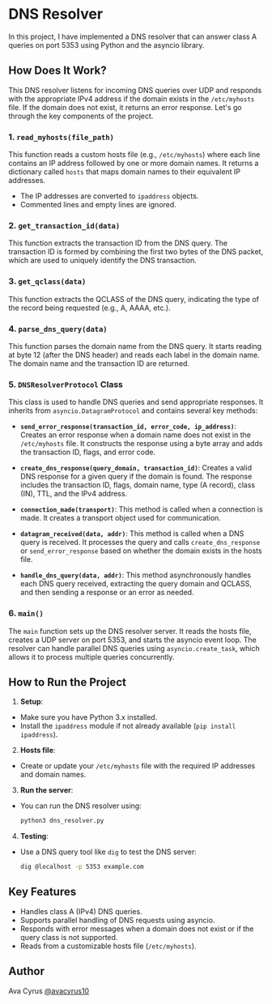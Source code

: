# DNS Resolver

In this project, I have implemented a DNS resolver that can answer class A queries on port 5353 using Python and the asyncio library.

## How Does It Work?

This DNS resolver listens for incoming DNS queries over UDP and responds with the appropriate IPv4 address if the domain exists in the `/etc/myhosts` file. If the domain does not exist, it returns an error response. Let's go through the key components of the project.

### 1. `read_myhosts(file_path)`
This function reads a custom hosts file (e.g., `/etc/myhosts`) where each line contains an IP address followed by one or more domain names. It returns a dictionary called `hosts` that maps domain names to their equivalent IP addresses.

- The IP addresses are converted to `ipaddress` objects.
- Commented lines and empty lines are ignored.

### 2. `get_transaction_id(data)`
This function extracts the transaction ID from the DNS query. The transaction ID is formed by combining the first two bytes of the DNS packet, which are used to uniquely identify the DNS transaction.

### 3. `get_qclass(data)`
This function extracts the QCLASS of the DNS query, indicating the type of the record being requested (e.g., A, AAAA, etc.).

### 4. `parse_dns_query(data)`
This function parses the domain name from the DNS query. It starts reading at byte 12 (after the DNS header) and reads each label in the domain name. The domain name and the transaction ID are returned.

### 5. `DNSResolverProtocol` Class
This class is used to handle DNS queries and send appropriate responses. It inherits from `asyncio.DatagramProtocol` and contains several key methods:

- **`send_error_response(transaction_id, error_code, ip_address)`**: Creates an error response when a domain name does not exist in the `/etc/myhosts` file. It constructs the response using a byte array and adds the transaction ID, flags, and error code.

- **`create_dns_response(query_domain, transaction_id)`**: Creates a valid DNS response for a given query if the domain is found. The response includes the transaction ID, flags, domain name, type (A record), class (IN), TTL, and the IPv4 address.

- **`connection_made(transport)`**: This method is called when a connection is made. It creates a transport object used for communication.

- **`datagram_received(data, addr)`**: This method is called when a DNS query is received. It processes the query and calls `create_dns_response` or `send_error_response` based on whether the domain exists in the hosts file.

- **`handle_dns_query(data, addr)`**: This method asynchronously handles each DNS query received, extracting the query domain and QCLASS, and then sending a response or an error as needed.

### 6. `main()`
The `main` function sets up the DNS resolver server. It reads the hosts file, creates a UDP server on port 5353, and starts the asyncio event loop. The resolver can handle parallel DNS queries using `asyncio.create_task`, which allows it to process multiple queries concurrently.

## How to Run the Project

1. **Setup**:
 - Make sure you have Python 3.x installed.
 - Install the `ipaddress` module if not already available (`pip install ipaddress`).

2. **Hosts file**:
 - Create or update your `/etc/myhosts` file with the required IP addresses and domain names.

3. **Run the server**:
 - You can run the DNS resolver using:
   ```bash
   python3 dns_resolver.py
   ```

4. **Testing**:
 - Use a DNS query tool like `dig` to test the DNS server:
   ```bash
   dig @localhost -p 5353 example.com
   ```

## Key Features

- Handles class A (IPv4) DNS queries.
- Supports parallel handling of DNS requests using asyncio.
- Responds with error messages when a domain does not exist or if the query class is not supported.
- Reads from a customizable hosts file (`/etc/myhosts`).

## Author

Ava Cyrus
[@avacyrus10](https://github.com/avacyrus10)
